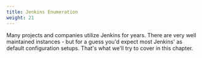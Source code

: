 ```yaml
---
title: Jenkins Enumeration
weight: 21
---
```


Many projects and companies utilize Jenkins for years.
There are very well maintained instances - but for a guess you'd expect most Jenkins' as default configuration setups.
That's what we'll try to cover in this chapter.